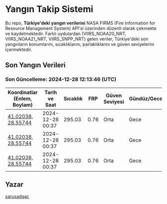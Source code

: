 # Yangın Takip Sistemi

Bu repo, **Türkiye'deki yangın verilerini** NASA FIRMS (Fire Information for Resource Management System) API'si üzerinden düzenli olarak çekmekte ve kaydetmektedir. Farklı uydulardan (VIIRS_NOAA20_NRT, VIIRS_NOAA21_NRT, VIIRS_SNPP_NRT) gelen veriler, Türkiye'deki son yangınların konumlarını, sıcaklıklarını, parlaklıklarını ve güven seviyelerini içermektedir.

## Son Yangın Verileri
### Son Güncelleme: 2024-12-28 12:13:46 (UTC)

| Koordinatlar (Enlem, Boylam) | Tarih ve Saat | Sıcaklık | FRP | Güven Seviyesi | Gündüz/Gece |
|-----------------------------|----------------|----------|-----|----------------|-------------|
| [41.02038, 28.55744](https://www.google.com/maps?q=41.02038,28.55744) | 2024-12-28 00:37 | 295.03 | 0.76 | Orta | Gece |
| [41.02038, 28.55744](https://www.google.com/maps?q=41.02038,28.55744) | 2024-12-28 00:37 | 295.03 | 0.76 | Orta | Gece |
| [41.02038, 28.55744](https://www.google.com/maps?q=41.02038,28.55744) | 2024-12-28 00:37 | 295.03 | 0.76 | Orta | Gece |

## Yazar

[sarusadgac](https://x.com/sarusadgac)
